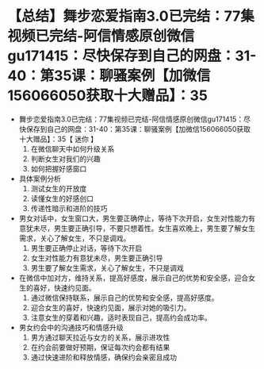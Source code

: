 # 【总结】舞步恋爱指南3.0已完结：77集视频已完结-阿信情感原创微信gu171415：尽快保存到自己的网盘：31-40：第35课：聊骚案例【加微信156066050获取十大赠品】：35

-   舞步恋爱指南3.0已完结：77集视频已完结-阿信情感原创微信gu171415：尽快保存到自己的网盘：31-40：第35课：聊骚案例【加微信156066050获取十大赠品】：35【 迷你 】
    1.  在微信聊天中如何升级关系
    2.  判断女生对我们的兴趣
    3.  如何把握好感窗口
-   具体案例分析
    1.  测试女生的开放度
    2.  读懂女生的好感创口
    3.  传递性暗示和进阶的技巧
-   男女对话中，女生窗口大，男生要正确停止，等待下次开启，女生对性能力有意犹未尽，男生要正确引导，不要只想着性。女生喜欢晚上，男生要了解女生需求，关心了解女生，不只是调戏。
    1.  男生要正确停止对话，等待下次开启
    2.  女生对性能力有意犹未尽，男生要正确引导
    3.  男生要了解女生需求，关心了解女生，不只是调戏
-   在微信中加对方，维持关系，提高好感度，展示自己的优势和安全感，迎合女生的喜好，快速约见面。
    1.  通过微信保持联系，展示自己的优势和安全感，提高好感度。
    2.  迎合女生的喜好，快速约见面，展示对她的吸引力。
    3.  注意女生的穿着和兴趣，适时表现自己，提高约会成功率。
-   男女约会中的沟通技巧和情感升级
    1.  男方通过聊天拉近与女方的关系，展示进攻性
    2.  在约会前要做好预期，保证每次约会都有结果
    3.  通过快速进阶和释放情感，确保约会亲密且成功